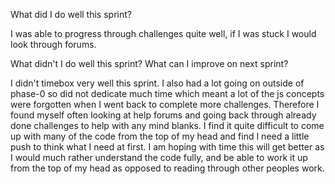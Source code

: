  What did I do well this sprint?

 I was able to progress through challenges quite well, if I was stuck I would look through forums.

 What didn't I do well this sprint? What can I improve on next sprint?

 I didn't timebox very well this sprint. I also had a lot going on outside of phase-0 so did not dedicate much time which meant a lot of the js concepts were forgotten when I went back to complete more challenges. Therefore I found myself often looking at help forums and going back through already done challenges to help with any mind blanks. I find it quite difficult to come up with many of the code from the top of my head and find I need a little push to think what I need at first. I am hoping with time this will get better as I would much rather understand the code fully, and be able to work it up from the top of my head as opposed to reading through other peoples work.